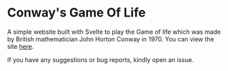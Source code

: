 # Conway's Game Of Life

A simple website built with Svelte to play the Game of life which was made by British mathematician John Horton Conway in 1970. You can view the site [here](https://github.com/scientific-dev/gameoflife).

If you have any suggestions or bug reports, kindly open an issue.